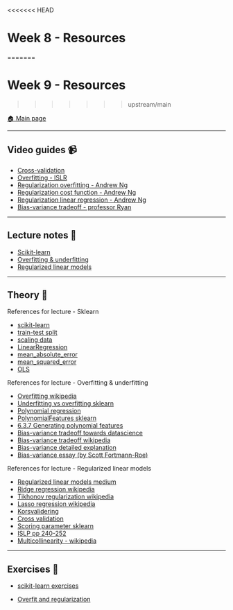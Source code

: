<<<<<<< HEAD
# Week 8 - Resources
=======
# Week 9 - Resources
>>>>>>> upstream/main

[:house: Main page](https://github.com/kokchun/Machine-learning-AI24)

---
## Video guides :video_camera:
- [Cross-validation](https://www.youtube.com/watch?v=TIgfjmp-4BA)
- [Overfitting - ISLR](https://www.youtube.com/watch?v=HndOzII4jzs)
- [Regularization overfitting - Andrew Ng](https://www.youtube.com/watch?v=OSd30QGMl88)
- [Regularization cost function - Andrew Ng](https://www.youtube.com/watch?v=3NXspPcl3u4)
- [Regularization linear regression - Andrew Ng](https://www.youtube.com/watch?v=GhXojUkyIkQ)
- [Bias-variance tradeoff - professor Ryan](https://www.youtube.com/watch?v=1JWpXHgqj54)

---
## Lecture notes :book:
- [Scikit-learn](https://github.com/pr0fez/Machine-learning-AI24/blob/main/Lecture_code/L2-scikit-learn.ipynb)
- [Overfitting & underfitting](https://github.com/pr0fez/Machine-learning-AI24/blob/main/Lecture_code/L3-overfitting-underfitting.ipynb)
- [Regularized linear models](https://github.com/pr0fez/Machine-learning-AI24/blob/main/Lecture_code/L3-overfitting-underfitting.ipynb)

---
## Theory :book:

References for lecture - Sklearn
- [scikit-learn](https://scikit-learn.org/stable/)
- [train-test split](https://scikit-learn.org/stable/modules/generated/sklearn.model_selection.train_test_split.html?highlight=train%20test#sklearn.model_selection.train_test_split)
- [scaling data](https://machinelearningmastery.com/standardscaler-and-minmaxscaler-transforms-in-python/)
- [LinearRegression](https://scikit-learn.org/stable/modules/generated/sklearn.linear_model.LinearRegression.html)
- [mean_absolute_error](https://scikit-learn.org/stable/modules/generated/sklearn.metrics.mean_absolute_error.html?highlight=mean%20absolute#sklearn.metrics.mean_absolute_error)
- [mean_squared_error](https://scikit-learn.org/stable/modules/generated/sklearn.metrics.mean_squared_error.html?highlight=mean%20squared#sklearn.metrics.mean_squared_error)
- [OLS](https://scikit-learn.org/stable/modules/linear_model.html#ordinary-least-squares)

References for lecture - Overfitting & underfitting
- [Overfitting wikipedia](https://en.wikipedia.org/wiki/Overfitting)
- [Underfitting vs overfitting sklearn](https://scikit-learn.org/stable/auto_examples/model_selection/plot_underfitting_overfitting.html)
- [Polynomial regression](https://en.wikipedia.org/wiki/Polynomial_regression)
- [PolynomialFeatures sklearn](https://scikit-learn.org/stable/modules/generated/sklearn.preprocessing.PolynomialFeatures.html)
- [6.3.7 Generating polynomial features](https://scikit-learn.org/stable/modules/preprocessing.html#polynomial-features)
- [Bias-variance tradeoff towards datascience](https://towardsdatascience.com/understanding-the-bias-variance-tradeoff-165e6942b229)
- [Bias-variance tradeoff wikipedia](https://en.wikipedia.org/wiki/Bias%E2%80%93variance_tradeoff)
- [Bias-variance detailed explanation](https://mlu-explain.github.io/bias-variance/)
- [Bias-variance essay (by Scott Fortmann-Roe)](https://scott.fortmann-roe.com/docs/BiasVariance.html)

References for lecture - Regularized linear models
- [Regularized linear models medium](https://medium.com/analytics-vidhya/regularized-linear-models-in-machine-learning-d2a01a26a46)
- [Ridge regression wikipedia](https://en.wikipedia.org/wiki/Ridge_regression)
- [Tikhonov regularization wikipedia](https://en.wikipedia.org/wiki/Tikhonov_regularization)
- [Lasso regression wikipedia](https://en.wikipedia.org/wiki/Lasso_(statistics))
- [Korsvalidering](https://sv.wikipedia.org/wiki/Korsvalidering)
- [Cross validation](https://machinelearningmastery.com/k-fold-cross-validation/)
- [Scoring parameter sklearn](https://scikit-learn.org/stable/modules/model_evaluation.html)
- [ISLP pp 240-252](https://www.statlearning.com/)
- [Multicollinearity - wikipedia](https://en.wikipedia.org/wiki/Multicollinearity)

---
## Exercises :running:

- [scikit-learn exercises](https://github.com/pr0fez/Machine-learning-AI24/blob/main/Exercises/E02_sklearn.ipynb)

- [Overfit and regularization](https://github.com/pr0fez/Machine-learning-AI24/blob/main/Exercises/E03_overfit_regularization.ipynb)